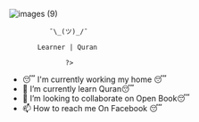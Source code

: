 ![images (9)](https://user-images.githubusercontent.com/103047016/161895070-cbf520b6-1f4d-4337-9488-b359034b7339.jpeg)
              
              ¯\_(ツ)_/¯

           Learner | Quran

                  ?>
- 😴 I'm currently working my home 😴
- 🌱 I’m currently learn Quran😴
- 💞️ I’m looking to collaborate on Open Book😴
- 📫 How to reach me On Facebook 😴

<!---
Alexx-Shohan/Alexx-Shohan is a ✨ special ✨ repository because its `README.md` (this file) appears on your GitHub profile.
You can click the Preview link to take a look at your changes.
--->
